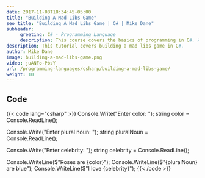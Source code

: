 ```yaml
---
date: 2017-11-08T18:34:45-05:00
title: "Building A Mad Libs Game"
seo_title: "Building A Mad Libs Game | C# | Mike Dane"
subheader:
     greeting: C# - Programming Language
     description: This course covers the basics of programming in C#. Work your way through the videos and we'll teach you everything you need to know to start your programming journey!
description: This tutorial covers building a mad libs game in C#.
author: Mike Dane
image: building-a-mad-libs-game.png
video: juANFo-PbsY
url: /programming-languages/csharp/building-a-mad-libs-game/
weight: 10
---
```


## Code

{{< code lang="csharp" >}}
Console.Write("Enter color: ");
string color = Console.ReadLine();

Console.Write("Enter plural noun: ");
string pluralNoun = Console.ReadLine();

Console.Write("Enter celebrity: ");
string celebrity = Console.ReadLine();

Console.WriteLine($"Roses are {color}");
Console.WriteLine($"{pluralNoun} are blue");
Console.WriteLine($"I love {celebrity}");
{{< /code >}}